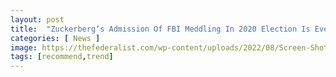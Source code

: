 ```yaml
---
layout: post
title:  "Zuckerberg’s Admission Of FBI Meddling In 2020 Election Is Even Bigger Than It Seems"
categories: [ News ]
image: https://thefederalist.com/wp-content/uploads/2022/08/Screen-Shot-2022-08-30-at-6.02.32-AM-1200x675.png
tags: [recommend,trend]
---
```

<!--stackedit_data:
eyJoaXN0b3J5IjpbMTM3OTUwNDQ5XX0=
-->